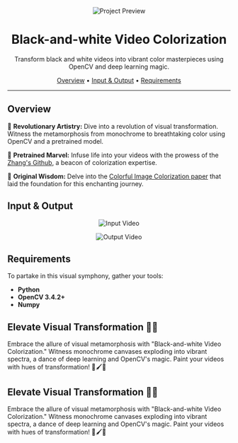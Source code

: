 <!-- Black-and-white-video-colorization README -->

<p align="center">
  <img src="https://pyimagesearch.com/wp-content/uploads/2019/02/bw_colorization_opencv_header.jpg" alt="Project Preview"/>
</p>

<h1 align="center">Black-and-white Video Colorization</h1>

<p align="center">
  Transform black and white videos into vibrant color masterpieces using OpenCV and deep learning magic.
</p>

<div align="center">
  <a href="#overview">Overview</a> •
  <a href="#input-output">Input & Output</a> •
  <a href="#requirements">Requirements</a>
</div>

---

## Overview

🎨 **Revolutionary Artistry:** Dive into a revolution of visual transformation. Witness the metamorphosis from monochrome to breathtaking color using OpenCV and a pretrained model.

🚀 **Pretrained Marvel:** Infuse life into your videos with the prowess of the [Zhang's Github](https://github.com/richzhang/colorization), a beacon of colorization expertise.

📖 **Original Wisdom:** Delve into the [Colorful Image Colorization paper](https://arxiv.org/pdf/1603.08511.pdf) that laid the foundation for this enchanting journey.

## Input & Output

<p align="center">
  <img src="https://github.com/imzndp/Black-and-white-video-colorization/blob/master/img/input.gif" alt="Input Video"/>
</p>

<p align="center">
  <img src="https://github.com/imzndp/Black-and-white-video-colorization/blob/master/img/output.gif" alt="Output Video"/>
</p>

## Requirements

To partake in this visual symphony, gather your tools:

- **Python**
- **OpenCV 3.4.2+**
- **Numpy**

## Elevate Visual Transformation 🌈🎥

Embrace the allure of visual metamorphosis with "Black-and-white Video Colorization." Witness monochrome canvases exploding into vibrant spectra, a dance of deep learning and OpenCV's magic. Paint your videos with hues of transformation! 🎨🖌️🚀
<!-- Black-and-white-video-colorization README -->

## Elevate Visual Transformation 🌈🎥

Embrace the allure of visual metamorphosis with "Black-and-white Video Colorization." Witness monochrome canvases exploding into vibrant spectra, a dance of deep learning and OpenCV's magic. Paint your videos with hues of transformation! 🎨🖌️🚀
